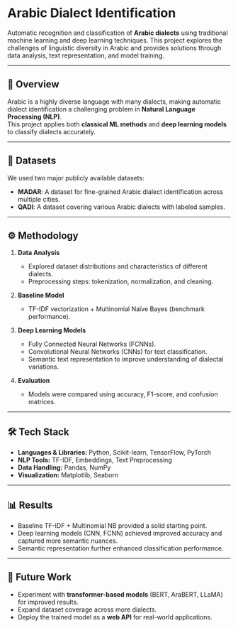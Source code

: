# Arabic Dialect Identification  

Automatic recognition and classification of **Arabic dialects** using traditional machine learning and deep learning techniques. This project explores the challenges of linguistic diversity in Arabic and provides solutions through data analysis, text representation, and model training.  

---

## 📌 Overview  
Arabic is a highly diverse language with many dialects, making automatic dialect identification a challenging problem in **Natural Language Processing (NLP)**.  
This project applies both **classical ML methods** and **deep learning models** to classify dialects accurately.  

---

## 📂 Datasets  
We used two major publicly available datasets:  
- **MADAR**: A dataset for fine-grained Arabic dialect identification across multiple cities.  
- **QADI**: A dataset covering various Arabic dialects with labeled samples.  

---

## ⚙️ Methodology  
1. **Data Analysis**  
   - Explored dataset distributions and characteristics of different dialects.  
   - Preprocessing steps: tokenization, normalization, and cleaning.  

2. **Baseline Model**  
   - TF-IDF vectorization + Multinomial Naïve Bayes (benchmark performance).  

3. **Deep Learning Models**  
   - Fully Connected Neural Networks (FCNNs).  
   - Convolutional Neural Networks (CNNs) for text classification.  
   - Semantic text representation to improve understanding of dialectal variations.  

4. **Evaluation**  
   - Models were compared using accuracy, F1-score, and confusion matrices.  

---

## 🛠️ Tech Stack  
- **Languages & Libraries:** Python, Scikit-learn, TensorFlow, PyTorch  
- **NLP Tools:** TF-IDF, Embeddings, Text Preprocessing  
- **Data Handling:** Pandas, NumPy  
- **Visualization:** Matplotlib, Seaborn  

---

## 📊 Results  
- Baseline TF-IDF + Multinomial NB provided a solid starting point.  
- Deep learning models (CNN, FCNN) achieved improved accuracy and captured more semantic nuances.  
- Semantic representation further enhanced classification performance.  

---

## 🚀 Future Work  
- Experiment with **transformer-based models** (BERT, AraBERT, LLaMA) for improved results.  
- Expand dataset coverage across more dialects.  
- Deploy the trained model as a **web API** for real-world applications.  
